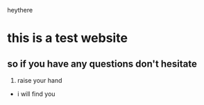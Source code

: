 heythere
# this is a test website
## so if you have any questions don't hesitate
1. raise your hand
* i will find you
